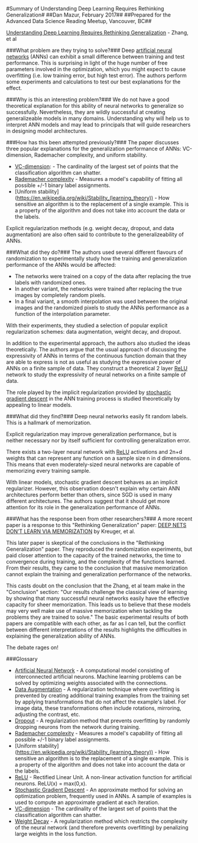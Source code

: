 #Summary of Understanding Deep Learning Requires Rethinking Generalization#
##Dan Mazur, February 2017##
##Prepared for the Advanced Data Science Reading Meetup, Vancouver, BC##

[Understanding Deep Learning Requires Rethinking Generalization](https://arxiv.org/abs/1611.03530) - Zhang, et al

###What problem are they trying to solve?###
Deep [artificial neural networks](https://en.wikipedia.org/wiki/Artificial_neural_network) (ANNs) can exhibit a small difference between training and test performance. This is surprising in light of the huge number of free parameters involved in the optimization, which you might expect to cause overfitting (i.e. low training error, but high test error). The authors perform some experiments and calculations to test our best explanations for the effect.

###Why is this an interesting problem?###
We do not have a good theoretical explanation for this ability of neural networks to generalize so successfully. Nevertheless, they are wildly successful at creating generalizeable models in many domains. Understanding why will help us to interpret ANN models and may lead to principals that will guide researchers in designing model architectures.

###How has this been attempted previously?###
The paper discusses three popular explanations for the generalization performance of ANNs: VC-dimension, Rademacher complexity, and uniform stability.
* [VC-dimension](https://en.wikipedia.org/wiki/VC_dimension): - The cardinality of the largest set of points that the classification algorithm can shatter. 
* [Rademacher complexity](https://en.wikipedia.org/wiki/Rademacher_complexity) - Measures a model's capability of fitting all possible +/-1 binary label assignments.
* [Uniform stability] (https://en.wikipedia.org/wiki/Stability_(learning_theory)) - How sensitive an algorithm is to the replacement of a single example. This is a property of the algorithm and does not take into account the data or the labels.

Explicit regularization methods (e.g. weight decay, dropout, and data augmentation) are also often said to contribute to the generalizeability of ANNs.

###What did they do?###
The authors used several different flavours of randomization to experimentally study how the training and generalization performance of the ANNs would be affected:
* The networks were trained on a copy of the data after replacing the true labels with randomized ones.  
* In another variant, the networks were trained after replacing the true images by completely random pixels. 
* In a final variant, a smooth interpolation was used between the original images and the randomized pixels to study the ANNs performance as a function of the interpolation parameter.

With their experiments, they studied a selection of popular explicit regularization schemes: data augmentation, weight decay, and dropout.

In addition to the experimental approach, the authors also studied the ideas theoretically. The authors argue that the usual approach of discussing the expressivity of ANNs in terms of the continuous function domain that they are able to express is not as useful as studying the expressive power of ANNs on a finite sample of data. They construct a theoretical 2 layer [ReLU](https://en.wikipedia.org/wiki/Rectifier_(neural_networks)) network to study the expressivity of neural networks on a finite sample of data.

The role played by the implicit regularization provided by [stochastic gradient descent](http://stats.stackexchange.com/questions/153696/data-augmentation-techniques-for-general-datasets) in the ANN training process is studied theoretically by appealing to linear models.

###What did they find?###
Deep neural networks easily fit random labels. This is a hallmark of memorization.

Explicit regularization may improve generalization performance, but is neither necessary nor by itself sufficient for controlling generalization error.

There exists a two-layer neural network with [ReLU](https://en.wikipedia.org/wiki/Rectifier_(neural_networks)) activations and 2n+d weights that can represent any function on a sample size n in d dimensions. This means that even moderately-sized neural networks are capable of memorizing every training sample.

With linear models, stochastic gradient descent behaves as an implicit regularizer. However, this observation doesn't explain why certain ANN architectures perform better than others, since SGD is used in many different architectures. The authors suggest that it should get more attention for its role in the generalization performance of ANNs.

###What has the response been from other researchers?###
A more recent paper is a response to this "Rethinking Generalization" paper: [DEEP NETS DON’T LEARN VIA MEMORIZATION](https://openreview.net/pdf?id=rJv6ZgHYg) by Kreuger, et al.

This later paper is skeptical of the conclusions in the "Rethinking Generalization" paper. They reproduced the randomization experiments, but paid closer attention to the capacity of the trained networks, the time to convergence during training, and the complexity of the functions learned. From their results, they came to the conclusion that massive memorization cannot explain the training and generalization performance of the networks. 

This casts doubt on the conclusion that the Zhang, et al team make in the "Conclusion" section: "Our results challenge the classical view of learning by showing that many successful neural networks easily have the effective capacity for sheer memorization. This leads us to believe that these models may very well make use of massive memorization when tackling the problems they are trained to solve." The basic experimental results of both papers are compatible with each other, as far as I can tell, but the conflict between different interpretations of the results highlights the difficulties in explaining the generalization ability of ANNs.

The debate rages on!

###Glossary
* [Artificial Neural Network](https://en.wikipedia.org/wiki/Artificial_neural_network) - A computational model consisting of interconnected artificial neurons. Machine learning problems can be solved by optimizing weights associated with the connections.
* [Data Augmentation](http://stats.stackexchange.com/questions/153696/data-augmentation-techniques-for-general-datasets) - A regularization technique where overfitting is prevented by creating additional training examples from the training set by applying transformations that do not affect the example's label. For image data, these transformations often include rotations, mirroring, adjusting the contrast, etc.
* [Dropout](https://en.wikipedia.org/wiki/Dropout_(neural_networks)) - A regularization method that prevents overfitting by randomly dropping neurons from the network during training.
* [Rademacher complexity](https://en.wikipedia.org/wiki/Rademacher_complexity) - Measures a model's capability of fitting all possible +/-1 binary label assignments.
* [Uniform stability] (https://en.wikipedia.org/wiki/Stability_(learning_theory)) - How sensitive an algorithm is to the replacement of a single example. This is a property of the algorithm and does not take into account the data or the labels.
* [ReLU](https://en.wikipedia.org/wiki/Rectifier_(neural_networks)) - Rectified Linear Unit. A non-linear activation function for artificial neurons. ReLU(x) = max(0,x).
* [Stochastic Gradient Descent](http://stats.stackexchange.com/questions/153696/data-augmentation-techniques-for-general-datasets) - An approximate method for solving an optimization problem, frequently used in ANNs. A sample of examples is used to compute an approximate gradient at each iteration.
* [VC-dimension](https://en.wikipedia.org/wiki/VC_dimension) - The cardinality of the largest set of points that the classification algorithm can shatter.
* [Weight Decay](https://en.wikipedia.org/wiki/Regularization_(mathematics)#Regularization_in_statistics_and_machine_learning) - A regularization method which restricts the complexity of the neural network (and therefore prevents overfitting) by penalizing large weights in the loss function.
